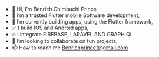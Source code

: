 - 👋 Hi, I’m Benrich Chimbuchi Prince
- 👀 I’m a trusted Flutter mobile Software development,
- 🌱 I’m currently building apps, using the Flutter framework,
- ✅ I build IOS and Android apps, 
- 🔥 I integrate FIREBASE, LARAVEL AND GRAPH QL
- 💞️ I’m looking to collaborate on fun projects,
- 📫 How to reach me Benrichprince1@gmail.com

